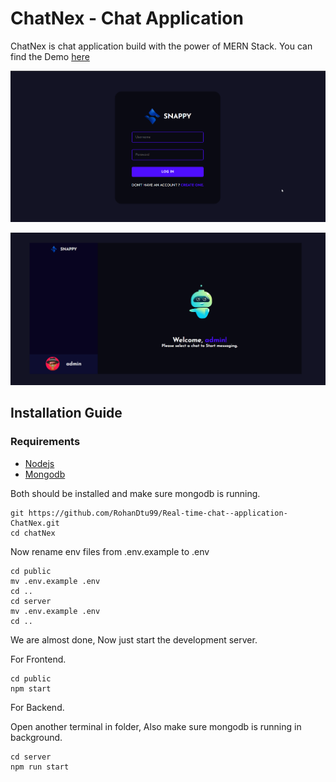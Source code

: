 # ChatNex - Chat Application

ChatNex is chat application build with the power of MERN Stack. You can find the Demo [here](https://www.youtube.com/watch?v=b3D31oRsDKU)

![login page](./images/snappy_login.png)

![home page](./images/snappy.png)

## Installation Guide

### Requirements

- [Nodejs](https://nodejs.org/en/download)
- [Mongodb](https://www.mongodb.com/docs/manual/administration/install-community/)

Both should be installed and make sure mongodb is running.

```shell
git https://github.com/RohanDtu99/Real-time-chat--application-ChatNex.git
cd chatNex
```

Now rename env files from .env.example to .env

```shell
cd public
mv .env.example .env
cd ..
cd server
mv .env.example .env
cd ..
```


We are almost done, Now just start the development server.

For Frontend.

```shell
cd public
npm start
```

For Backend.

Open another terminal in folder, Also make sure mongodb is running in background.

```shell
cd server
npm run start
```

